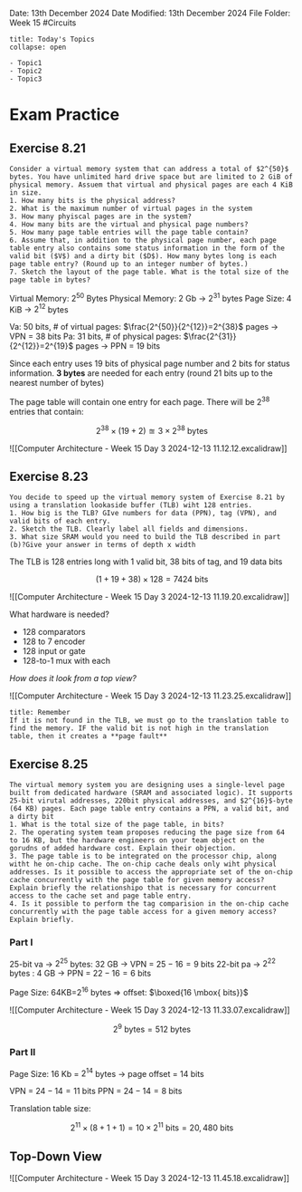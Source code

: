 Date: 13th December 2024
Date Modified: 13th December 2024
File Folder: Week 15
#Circuits

```ad-abstract
title: Today's Topics
collapse: open

- Topic1
- Topic2
- Topic3

```

# Exam Practice

## Exercise 8.21

```ad-question
Consider a virtual memory system that can address a total of $2^{50}$ bytes. You have unlimited hard drive space but are limited to 2 GiB of physical memory. Assuem that virtual and physical pages are each 4 KiB in size.
1. How many bits is the physical address?
2. What is the maximum number of virtual pages in the system
3. How many phyiscal pages are in the system?
4. How many bits are the virtual and physical page numbers?
5. How many page table entries will the page table contain?
6. Assume that, in addition to the physical page number, each page table entry also contains some status information in the form of the valid bit ($V$) and a dirty bit ($D$). How many bytes long is each page table entry? (Round up to an integer number of bytes.)
7. Sketch the layout of the page table. What is the total size of the page table in bytes?
```

Virtual Memory: $2^{50}$ Bytes
Physical Memory: $2$ Gb → $2^{31}$ bytes
Page Size: 4 KiB → $2^{12}$ bytes

Va: 50 bits, # of virtual pages: $\frac{2^{50}}{2^{12}}=2^{38}$ pages → VPN = 38 bits
Pa: 31 bits, # of physical pages: $\frac{2^{31}}{2^{12}}=2^{19}$ pages → PPN = 19 bits

Since each entry uses 19 bits of physical page number and 2 bits for status information. **3 bytes** are needed for each entry (round 21 bits up to the nearest number of bytes)

The page table will contain one entry for each page. There will be $2^{38}$ entries that contain:

$$2^{38}\times(19+2) \approxeq 3\times 2^{38} \mbox{ bytes} $$

![[Computer Architecture - Week 15 Day 3 2024-12-13 11.12.12.excalidraw]]

## Exercise 8.23

```ad-question
You decide to speed up the virtual memory system of Exercise 8.21 by using a translation lookaside buffer (TLB) wiht 128 entries.
1. How big is the TLB? GIve numbers for data (PPN), tag (VPN), and valid bits of each entry.
2. Sketch the TLB. Clearly label all fields and dimensions.
3. What size SRAM would you need to build the TLB described in part (b)?Give your answer in terms of depth x width
```

The TLB is 128 entries long with 1 valid bit, 38 bits of tag, and 19 data bits

$$(1 + 19+38) \times 128 = 7424 \mbox{ bits}$$

![[Computer Architecture - Week 15 Day 3 2024-12-13 11.19.20.excalidraw]]

What hardware is needed?
- 128 comparators
- 128 to 7 encoder
- 128 input or gate
- 128-to-1 mux with each 

*How does it look from a top view?*

![[Computer Architecture - Week 15 Day 3 2024-12-13 11.23.25.excalidraw]]

```ad-note
title: Remember
If it is not found in the TLB, we must go to the translation table to find the memory. IF the valid bit is not high in the translation table, then it creates a **page fault**
```

## Exercise 8.25

```ad-question
The virtual memory system you are designing uses a single-level page built from dedicated hardware (SRAM and associated logic). It supports 25-bit virutal addresses, 220bit physical addresses, and $2^{16}$-byte (64 KB) pages. Each page table entry contains a PPN, a valid bit, and a dirty bit
1. What is the total size of the page table, in bits?
2. The operating system team proposes reducing the page size from 64 to 16 KB, but the hardware engineers on your team object on the gorudns of added hardware cost. Explain their objection.
3. The page table is to be integrated on the processor chip, along witht he on-chip cache. The on-chip cache deals only wiht physical addresses. Is it possible to access the appropriate set of the on-chip cache concurrently with the page table for given memory access? Explain briefly the relationshipo that is necessary for concurrent access to the cache set and page table entry.
4. Is it possible to perform the tag comparision in the on-chip cache concurrently with the page table access for a given memory access? Explain briefly.
```

### Part I

25-bit va → $2^{25}$ bytes: 32 GB → VPN = $25 - 16 = 9$ bits
22-bit pa → $2^{22}$ bytes : 4 GB → PPN = $22-16=6$ bits

Page Size: 64KB=$2^{16}$ bytes $\Rightarrow$ offset: $\boxed{16 \mbox{ bits}}$

![[Computer Architecture - Week 15 Day 3 2024-12-13 11.33.07.excalidraw]]

$$2^{9} \mbox{ bytes} = 512 \mbox{ bytes}$$

### Part II

Page Size: 16 Kb = $2^{14}$ bytes → page offset = 14 bits

VPN = $24-14= 11$ bits
PPN = $24-14=8$ bits

Translation table size:

$$2^{11} \times(8+1+1)= 10 \times 2^{11} \mbox{ bits} = 20,480 \mbox{ bits}$$
## Top-Down View

![[Computer Architecture - Week 15 Day 3 2024-12-13 11.45.18.excalidraw]]
